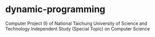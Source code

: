 # dynamic-programming

Computer Project (I) of National Taichung University of Science and Technology
Independent Study (Special Topic) on Computer Science
